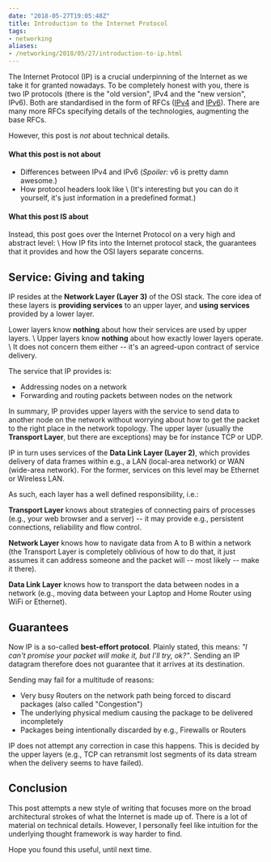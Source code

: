 ```yaml
---
date: "2018-05-27T19:05:48Z"
title: Introduction to the Internet Protocol
tags:
- networking
aliases:
- /networking/2018/05/27/introduction-to-ip.html
---
```


The Internet Protocol (IP) is a crucial underpinning of the Internet as we take it for granted nowadays.
To be completely honest with you, there is two IP protocols (there is the "old version", IPv4 and the "new version", IPv6). Both are standardised in the form of RFCs ([IPv4](https://tools.ietf.org/html/rfc791) and [IPv6](https://tools.ietf.org/html/rfc8200)). There are many more RFCs specifying details of the technologies, augmenting the base RFCs.

However, this post is _not_ about technical details.

#### What this post is not about
* Differences between IPv4 and IPv6 (*Spoiler:* v6 is pretty damn awesome.)
* How protocol headers look like \\
  (It's interesting but you can do it yourself, it's just information in a predefined format.)

#### What this post IS about
Instead, this post goes over the Internet Protocol on a very high and abstract level: \\
How IP fits into the Internet protocol stack, the guarantees that it provides and how the OSI layers separate concerns.

## Service: Giving and taking
IP resides at the **Network Layer (Layer 3)** of the OSI stack.
The core idea of these layers is __providing services__ to an upper layer, and __using services__ provided by a lower layer.


Lower layers know __nothing__ about how their services are used by upper layers. \\
Upper layers know __nothing__ about how exactly lower layers operate. \\
It does not concern them either -- it's an agreed-upon contract of service delivery.

The service that IP provides is:

* Addressing nodes on a network
* Forwarding and routing packets between nodes on the network

In summary, IP provides upper layers with the service to send data to another node on the network without worrying about how to get the packet to the right place in the network topology.
The upper layer (usually the **Transport Layer**, but there are exceptions) may be for instance TCP or UDP.

IP in turn uses services of the **Data Link Layer (Layer 2)**, which provides delivery of data frames within e.g., a LAN (local-area network) or WAN (wide-area network).
For the former, services on this level may be Ethernet or Wireless LAN.

As such, each layer has a well defined responsibility, i.e.:

**Transport Layer** knows about strategies of connecting pairs of processes (e.g., your web browser and a server) -- it may provide e.g., persistent connections, reliability and flow control.

**Network Layer** knows how to navigate data from A to B within a network (the Transport Layer is completely oblivious of how to do that, it just assumes it can address someone and the packet will -- most likely -- make it there).

**Data Link Layer** knows how to transport the data between nodes in a network (e.g., moving data between your Laptop and Home Router using WiFi or Ethernet).

## Guarantees
Now IP is a so-called **best-effort protocol**. Plainly stated, this means: _"I can't promise your packet will make it, but I'll try, ok?"_. Sending an IP datagram therefore does not guarantee that it arrives at its destination.

Sending may fail for a multitude of reasons:

* Very busy Routers on the network path being forced to discard packages (also called "Congestion")
* The underlying physical medium causing the package to be delivered incompletely
* Packages being intentionally discarded by e.g., Firewalls or Routers

IP does not attempt any correction in case this happens. This is decided by the upper layers (e.g., TCP can retransmit lost segments of its data stream when the delivery seems to have failed).

## Conclusion
This post attempts a new style of writing that focuses more on the broad architectural strokes of what the Internet is made up of. There is a lot of material on technical details. However, I personally feel like intuition for the underlying thought framework is way harder to find.

Hope you found this useful, until next time.
